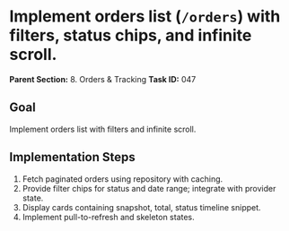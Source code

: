 # Implement orders list (`/orders`) with filters, status chips, and infinite scroll.

**Parent Section:** 8. Orders & Tracking
**Task ID:** 047

## Goal
Implement orders list with filters and infinite scroll.

## Implementation Steps
1. Fetch paginated orders using repository with caching.
2. Provide filter chips for status and date range; integrate with provider state.
3. Display cards containing snapshot, total, status timeline snippet.
4. Implement pull-to-refresh and skeleton states.
